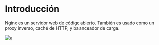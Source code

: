 # Introducción  

Nginx es un servidor web de código abierto. También es usado como un proxy inverso, caché de HTTP, y balanceador de carga.  

![a](https://extassisnetwork.com/tutoriales/wp-content/uploads/Comandos-de-Nginx-que-usted-debe-saber.jpg)
